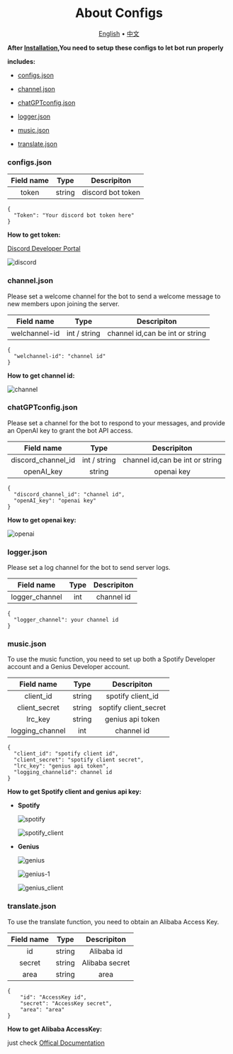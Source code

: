 <h1 align="center">
  About Configs
  <br>
</h1>

<div>
<p align="center">
  <a href="https://github.com/HYBBWuXiDiXi/E1ectricBot/blob/master/readme/configs.md">English</a>
  •
  <a href="https://github.com/HYBBWuXiDiXi/E1ectricBot/blob/master/readme/configs-zh.md">中文</a>
</p>
</div>

**After [Installation](https://github.com/HYBBWuXiDiXi/E1ectricBot/blob/master/README.md),You need to setup these
configs to let bot run properly**

**includes:**

- [configs.json](#configs.json)

- [channel.json](#channel.json)

- [chatGPTconfig.json](#chatGPTconfig.json)

- [logger.json](#logger.json)

- [music.json](#music.json)

- [translate.json](#translate.json)

### configs.json

| Field name | Type   | Descripiton       |
|:----------:|:------:|:-----------------:|
| token      | string | discord bot token |

```
{
  "Token": "Your discord bot token here"    
}
```

**How to get token:**

[Discord Developer Portal](https://discord.com/developers)

![discord](https://github.com/HYBBWuXiDiXi/E1ectricBot/blob/master/images/discord.png)

### channel.json

Please set a welcome channel for the bot to send a welcome message to new members upon joining the server.

| Field name    | Type         | Descripiton                     |
|:-------------:|:------------:|:-------------------------------:|
| welchannel-id | int / string | channel id,can be int or string |

```
{
  "welchannel-id": "channel id"
}
```

**How to get channel id:**

![channel](https://github.com/HYBBWuXiDiXi/E1ectricBot/blob/master/images/channel.png)

### chatGPTconfig.json

Please set a channel for the bot to respond to your messages, and provide an OpenAI key to grant the bot API access.

| Field name         | Type         | Descripiton                     |
|:------------------:|:------------:|:-------------------------------:|
| discord_channel_id | int / string | channel id,can be int or string |
| openAI_key         | string       | openai key                      |

```
{
  "discord_channel_id": "channel id",
  "openAI_key": "openai key"
}
```

**How to get openai key:**

![openai](https://github.com/HYBBWuXiDiXi/E1ectricBot/blob/master/images/openai.png "openai")

### logger.json

Please set a log channel for the bot to send server logs.

| Field name     | Type | Descripiton |
|:--------------:|:----:|:-----------:|
| logger_channel | int  | channel id  |

```
{
  "logger_channel": your channel id
}
```

### music.json

To use the music function, you need to set up both a Spotify Developer account and a Genius Developer account.

| Field name      | Type   | Descripiton           |
|:---------------:|:------:|:---------------------:|
| client_id       | string | spotify client_id     |
| client_secret   | string | soptify client_secret |
| lrc_key         | string | genius api token      |
| logging_channel | int    | channel id            |

```
{
  "client_id": "spotify client id",
  "client_secret": "spotify client secret",
  "lrc_key": "genius api token",
  "logging_channelid": channel id
}
```

**How to get Spotify client and genius api key:**

- **Spotify**

  ![spotify](https://github.com/HYBBWuXiDiXi/E1ectricBot/blob/master/images/spotify.png)

  ![spotify_client](https://github.com/HYBBWuXiDiXi/E1ectricBot/blob/master/images/spotify_client.png)

- **Genius**

  ![genius](https://github.com/HYBBWuXiDiXi/E1ectricBot/blob/master/images/genius.png)

  ![genius-1](https://github.com/HYBBWuXiDiXi/E1ectricBot/blob/master/images/genius-1.png)

  ![genius_client](https://github.com/HYBBWuXiDiXi/E1ectricBot/blob/master/images/genius_client.png)

### translate.json

To use the translate function, you need to obtain an Alibaba Access Key.

| Field name | Type   | Descripiton    |
|:----------:|:------:|:--------------:|
| id         | string | Alibaba id     |
| secret     | string | Alibaba secret |
| area       | string | area           |

```
{
    "id": "AccessKey id",
    "secret": "AccessKey secret",
    "area": "area"
}
```

**How to get Alibaba AccessKey:**

just
check [Offical Documentation](https://www.alibabacloud.com/help/en/basics-for-beginners/latest/obtain-an-accesskey-pair)
